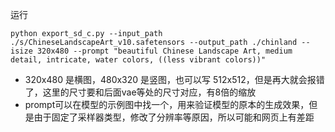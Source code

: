 运行
```
python export_sd_c.py --input_path ./s/ChineseLandscapeArt_v10.safetensors --output_path ./chinland --isize 320x480 --prompt "beautiful Chinese Landscape Art, medium detail, intricate, water colors, ((less vibrant colors))"
```

- 320x480 是横图，480x320 是竖图，也可以写 512x512，但是再大就会报错了，这里的尺寸要和后面vae等处的尺寸对应，有8倍的缩放
- prompt可以在模型的示例图中找一个，用来验证模型的原本的生成效果，但是由于固定了采样器类型，修改了分辨率等原因，所以可能和网页上有差距
